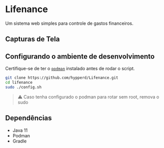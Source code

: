 # Lifenance

Um sistema web simples para controle de gastos financeiros.

## Capturas de Tela

## Configurando o ambiente de desenvolvimento

Certifique-se de ter o [`podman`](https://podman.io/getting-started/installation) instalado antes de rodar o script.

```bash
git clone https://github.com/hypperd/Lifenance.git
cd lifenance
sudo ./config.sh
```

> ⚠️ Caso tenha configurado o podman para rotar sem root, remova o sudo

## Dependências

- Java 11
- Podman
- Gradle
